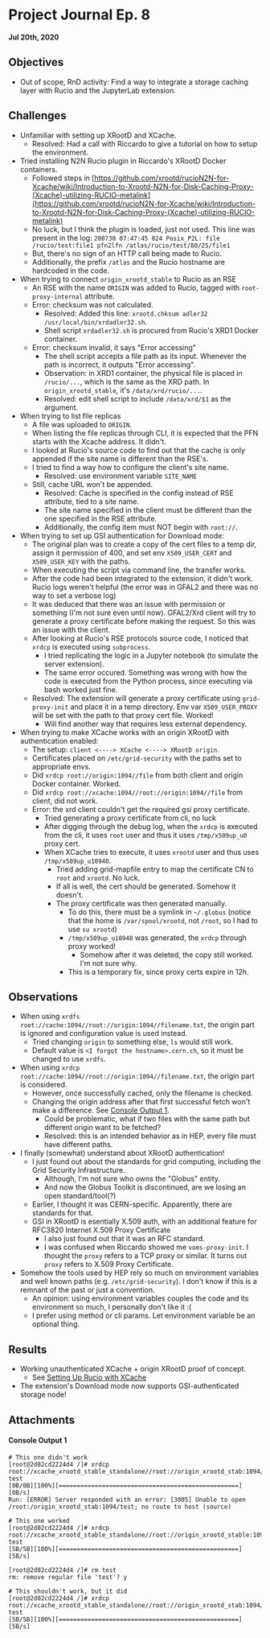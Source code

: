 # Project Journal Ep. 8
**Jul 20th, 2020**

## Objectives
- Out of scope, RnD activity: Find a way to integrate a storage caching layer with Rucio and the JupyterLab extension.

## Challenges
- Unfamiliar with setting up XRootD and XCache.
  - Resolved: Had a call with Riccardo to give a tutorial on how to setup the environment.
- Tried installing N2N Rucio plugin in Riccardo's XRootD Docker containers.
  - Followed steps in [https://github.com/xrootd/rucioN2N-for-Xcache/wiki/Introduction-to-Xrootd-N2N-for-Disk-Caching-Proxy-(Xcache)-utilizing-RUCIO-metalink](https://github.com/xrootd/rucioN2N-for-Xcache/wiki/Introduction-to-Xrootd-N2N-for-Disk-Caching-Proxy-(Xcache)-utilizing-RUCIO-metalink)
  - No luck, but I think the plugin is loaded, just not used. This line was present in the log: `200730 07:47:45 024 Posix_P2L: file /rucio/test:file1 pfn2lfn /atlas/rucio/test/80/25/file1`
  - But, there's no sign of an HTTP call being made to Rucio.
  - Additionally, the prefix `/atlas` and the Rucio hostname are hardcoded in the code.
- When trying to connect `origin_xrootd_stable` to Rucio as an RSE
  - An RSE with the name `ORIGIN` was added to Rucio, tagged with `root-proxy-internal` attribute.
  - Error: checksum was not calculated.
    - Resolved: Added this line: `xrootd.chksum adler32 /usr/local/bin/xrdadler32.sh`.
    - Shell script `xrdadler32.sh` is procured from Rucio's XRD1 Docker container.
  - Error: checksum invalid, it says "Error accessing"
    - The shell script accepts a file path as its input. Whenever the path is incorrect, it outputs "Error accessing".
    - Observation: in XRD1 container, the physical file is placed in `/rucio/...`, which is the same as the XRD path. In `origin_xrootd_stable`, it's `/data/xrd/rucio/...`.
    - Resolved: edit shell script to include `/data/xrd/$1` as the argument.
- When trying to list file replicas
  - A file was uploaded to `ORIGIN`.
  - When listing the file replicas through CLI, it is expected that the PFN starts with the Xcache address. It didn't.
  - I looked at Rucio's source code to find out that the cache is only appended if the site name is different than the RSE's.
  - I tried to find a way how to configure the client's site name.
    - Resolved: use environment variable `SITE_NAME`
  - Still, cache URL won't be appended.
    - Resolved: Cache is specified in the config instead of RSE attribute, tied to a site name.
    - The site name specified in the client must be different than the one specified in the RSE attribute.
    - Additionally, the config item must NOT begin with `root://`.
- When trying to set up GSI authentication for Download mode:
  - The original plan was to create a copy of the cert files to a temp dir, assign it permission of 400, and set env `X509_USER_CERT` and `X509_USER_KEY` with the paths.
  - When executing the script via command line, the transfer works.
  - After the code had been integrated to the extension, it didn't work. Rucio logs weren't helpful (the error was in GFAL2 and there was no way to set a verbose log)
  - It was deduced that there was an issue with permission or something (I'm not sure even until now). GFAL2/Xrd client will try to generate a proxy certificate before making the request. So this was an issue with the client.
  - After looking at Rucio's RSE protocols source code, I noticed that `xrdcp` is executed using `subprocess`.
    - I tried replicating the logic in a Jupyter notebook (to simulate the server extension).
    - The same error occured. Something was wrong with how the code is executed from the Python process, since executing via bash worked just fine.
  - Resolved: The extension will generate a proxy certificate using `grid-proxy-init` and place it in a temp directory. Env var `X509_USER_PROXY` will be set with the path to that proxy cert file. Worked!
    - Will find another way that requires less external dependency.
- When trying to make XCache works with an origin XRootD with authentication enabled:
  - The setup: `client <----> XCache <----> XRootD origin`.
  - Certificates placed on `/etc/grid-security` with the paths set to appropriate envs.
  - Did `xrdcp root://origin:1094//file` from both client and origin Docker container. Worked.
  - Did `xrdcp root://xcache:1094//root://origin:1094//file` from client, did not work.
  - Error: the xrd client couldn't get the required gsi proxy certificate.
    - Tried generating a proxy certificate from cli, no luck
    - After digging through the debug log, when the `xrdcp` is executed from the cli, it uses `root` user and thus it uses `/tmp/x509up_u0` proxy cert.
    - When XCache tries to execute, it uses `xrootd` user and thus uses `/tmp/x509up_u10940`.
      - Tried adding grid-mapfile entry to map the certificate CN to `root` and `xrootd`. No luck.
      - If all is well, the cert should be generated. Somehow it doesn't.
      - The proxy certificate was then generated manually.
        - To do this, there must be a symlink in `~/.globus` (notice that the home is `/var/spool/xrootd`, not `/root`, so I had to use `su xrootd`)
        - `/tmp/x509up_u10940` was generated, the `xrdcp` through proxy worked!
          - Somehow after it was deleted, the copy still worked. I'm not sure why.
        - This is a temporary fix, since proxy certs expire in 12h.


## Observations
- When using `xrdfs root://cache:1094//root://origin:1094//filename.txt`, the origin part is ignored and configuration value is used instead.
  - Tried changing `origin` to something else, `ls` would still work.
  - Default value is `<I forgot the hostname>.cern.ch`, so it must be changed to use `xrdfs`.
- When using `xrdcp root://cache:1094//root://origin:1094//filename.txt`, the origin part is considered.
  - However, once successfully cached, only the filename is checked.
  - Changing the origin address after that first successful fetch won't make a difference. See [Console Output 1](#console-output-1).
    - Could be problematic, what if two files with the same path but different origin want to be fetched?
    - Resolved: this is an intended behavior as in HEP, every file must have different paths.
- I finally (somewhat) understand about XRootD authentication!
  - I just found out about the standards for grid computing, including the Grid Security Infrastructure.
    - Although, I'm not sure who owns the "Globus" entity.
    - And now the Globus Toolkit is discontinued, are we losing an open standard/tool(?)
  - Earlier, I thought it was CERN-specific. Apparently, there are standards for that.
  - GSI in XRootD is esentially X.509 auth, with an additional feature for RFC3820 Internet X.509 Proxy Certificate
    - I also just found out that it was an RFC standard.
    - I was confused when Riccardo showed me `voms-proxy-init`. I thought the `proxy` refers to a TCP proxy or similar. It turns out `proxy` refers to X.509 Proxy Certificate.
- Somehow the tools used by HEP rely so much on environment variables and well known paths (e.g. `/etc/grid-security`). I don't know if this is a remnant of the past or just a convention.
  - An opinion: using environment variables couples the code and its environment so much, I personally don't like it :(
  - I prefer using method or cli params. Let environment variable be an optional thing.
  

## Results
- Working unauthenticated XCache + origin XRootD proof of concept.
  - See [Setting Up Rucio with XCache](../instructions/rucio-xcache.md)
- The extension's Download mode now supports GSI-authenticated storage node!

## Attachments
#### Console Output 1
```
# This one didn't work
[root@2d02cd2224d4 /]# xrdcp root://xcache_xrootd_stable_standalone//root://origin_xrootd_stab:1094/test test
[0B/0B][100%][==================================================][0B/s]
Run: [ERROR] Server responded with an error: [3005] Unable to open /root:/origin_xrootd_stab:1094/test; no route to host (source) 

# This one worked
[root@2d02cd2224d4 /]# xrdcp root://xcache_xrootd_stable_standalone//root://origin_xrootd_stable:1094/test test
[5B/5B][100%][==================================================][5B/s]

[root@2d02cd2224d4 /]# rm test
rm: remove regular file 'test'? y

# This shouldn't work, but it did
[root@2d02cd2224d4 /]# xrdcp root://xcache_xrootd_stable_standalone//root://origin_xrootd_stab:1094/test test
[5B/5B][100%][==================================================][5B/s]
```